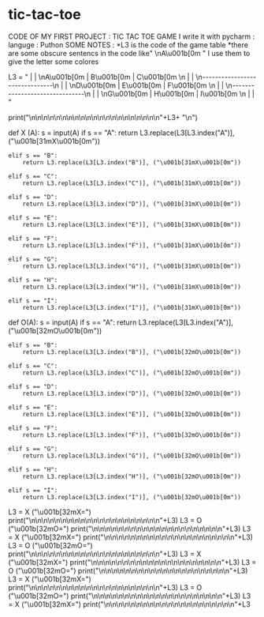 # tic-tac-toe
CODE OF MY FIRST PROJECT : TIC TAC TOE GAME 
I write it with pycharm :
languge : Puthon
SOME NOTES : 
*L3 is the code of the game table
*there are some obscure sentencs in the code like" \nA\u001b[0m "  I use them to give the letter some colores









L3 = "        |               |         \nA\u001b[0m       |       B\u001b[0m       |    C\u001b[0m      \n        |               |         \n-------------------------------\n        |               |         \nD\u001b[0m       |       E\u001b[0m       |    F\u001b[0m    \n        |               |         \n-------------------------------\n        |               |        \nG\u001b[0m       |       H\u001b[0m       |    I\u001b[0m    \n        |               |         "


print("\n\n\n\n\n\n\n\n\n\n\n\n\n\n\n\n\n\n\n\n\n"+L3+ "\n")

def X (A):
    s = input(A)
    if s == "A":
        return  L3.replace(L3[L3.index("A")], ("\u001b[31mX\u001b[0m"))

    elif s == "B":
        return L3.replace(L3[L3.index("B")], ("\u001b[31mX\u001b[0m"))

    elif s == "C":
        return L3.replace(L3[L3.index("C")], ("\u001b[31mX\u001b[0m"))

    elif s == "D":
        return L3.replace(L3[L3.index("D")], ("\u001b[31mX\u001b[0m"))

    elif s == "E":
        return L3.replace(L3[L3.index("E")], ("\u001b[31mX\u001b[0m"))

    elif s == "F":
        return L3.replace(L3[L3.index("F")], ("\u001b[31mX\u001b[0m"))

    elif s == "G":
        return L3.replace(L3[L3.index("G")], ("\u001b[31mX\u001b[0m"))

    elif s == "H":
        return L3.replace(L3[L3.index("H")], ("\u001b[31mX\u001b[0m"))

    elif s == "I":
        return L3.replace(L3[L3.index("I")], ("\u001b[31mX\u001b[0m"))


def O(A):
    s = input(A)
    if s == "A":
        return L3.replace(L3[L3.index("A")], ("\u001b[32mO\u001b[0m"))

    elif s == "B":
        return L3.replace(L3[L3.index("B")], ("\u001b[32mO\u001b[0m"))

    elif s == "C":
        return L3.replace(L3[L3.index("C")], ("\u001b[32mO\u001b[0m"))

    elif s == "D":
        return L3.replace(L3[L3.index("D")], ("\u001b[32mO\u001b[0m"))

    elif s == "E":
        return L3.replace(L3[L3.index("E")], ("\u001b[32mO\u001b[0m"))

    elif s == "F":
        return L3.replace(L3[L3.index("F")], ("\u001b[32mO\u001b[0m"))

    elif s == "G":
        return L3.replace(L3[L3.index("G")], ("\u001b[32mO\u001b[0m"))

    elif s == "H":
        return L3.replace(L3[L3.index("H")], ("\u001b[32mO\u001b[0m"))

    elif s == "I":
        return L3.replace(L3[L3.index("I")], ("\u001b[32mO\u001b[0m"))


L3 = X ("\u001b[32mX=")
print("\n\n\n\n\n\n\n\n\n\n\n\n\n\n\n\n\n\n\n\n\n"+L3)
L3 = O ("\u001b[32mO=")
print("\n\n\n\n\n\n\n\n\n\n\n\n\n\n\n\n\n\n\n\n\n"+L3)
L3 = X ("\u001b[32mX=")
print("\n\n\n\n\n\n\n\n\n\n\n\n\n\n\n\n\n\n\n\n\n"+L3)
L3 = O ("\u001b[32mO=")
print("\n\n\n\n\n\n\n\n\n\n\n\n\n\n\n\n\n\n\n\n\n"+L3)
L3 = X ("\u001b[32mX=")
print("\n\n\n\n\n\n\n\n\n\n\n\n\n\n\n\n\n\n\n\n\n"+L3)
L3 = O ("\u001b[32mO=")
print("\n\n\n\n\n\n\n\n\n\n\n\n\n\n\n\n\n\n\n\n\n"+L3)
L3 = X ("\u001b[32mX=")
print("\n\n\n\n\n\n\n\n\n\n\n\n\n\n\n\n\n\n\n\n\n"+L3)
L3 = O ("\u001b[32mO=")
print("\n\n\n\n\n\n\n\n\n\n\n\n\n\n\n\n\n\n\n\n\n"+L3)
L3 = X ("\u001b[32mX=")
print("\n\n\n\n\n\n\n\n\n\n\n\n\n\n\n\n\n\n\n\n\n"+L3
